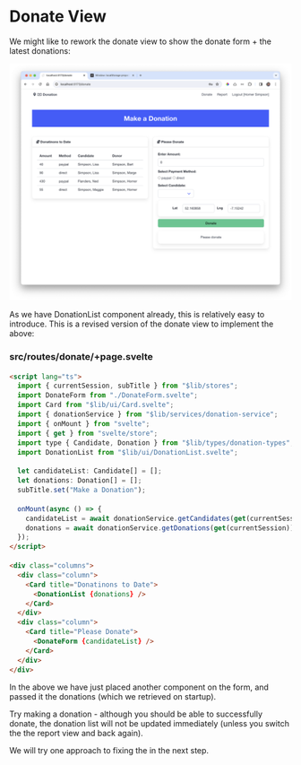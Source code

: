 # Donate View

We might like to rework the donate view to show the donate form + the latest donations:

![](img/29.png)

As we have DonationList component already, this is relatively easy to introduce. This is a revised version of the donate view to implement the above:

### src/routes/donate/+page.svelte

~~~html
<script lang="ts">
  import { currentSession, subTitle } from "$lib/stores";
  import DonateForm from "./DonateForm.svelte";
  import Card from "$lib/ui/Card.svelte";
  import { donationService } from "$lib/services/donation-service";
  import { onMount } from "svelte";
  import { get } from "svelte/store";
  import type { Candidate, Donation } from "$lib/types/donation-types";
  import DonationList from "$lib/ui/DonationList.svelte";

  let candidateList: Candidate[] = [];
  let donations: Donation[] = [];
  subTitle.set("Make a Donation");

  onMount(async () => {
    candidateList = await donationService.getCandidates(get(currentSession));
    donations = await donationService.getDonations(get(currentSession));
  });
</script>

<div class="columns">
  <div class="column">
    <Card title="Donatinons to Date">
      <DonationList {donations} />
    </Card>
  </div>
  <div class="column">
    <Card title="Please Donate">
      <DonateForm {candidateList} />
    </Card>
  </div>
</div>
~~~

In the above we have just placed another component on the form, and passed it the donations (which we retrieved on startup).

Try making a donation - although you should be able to successfully donate, the donation list will not be updated immediately (unless you switch the the report view and back again).

We will try one approach to fixing the in the next step.

